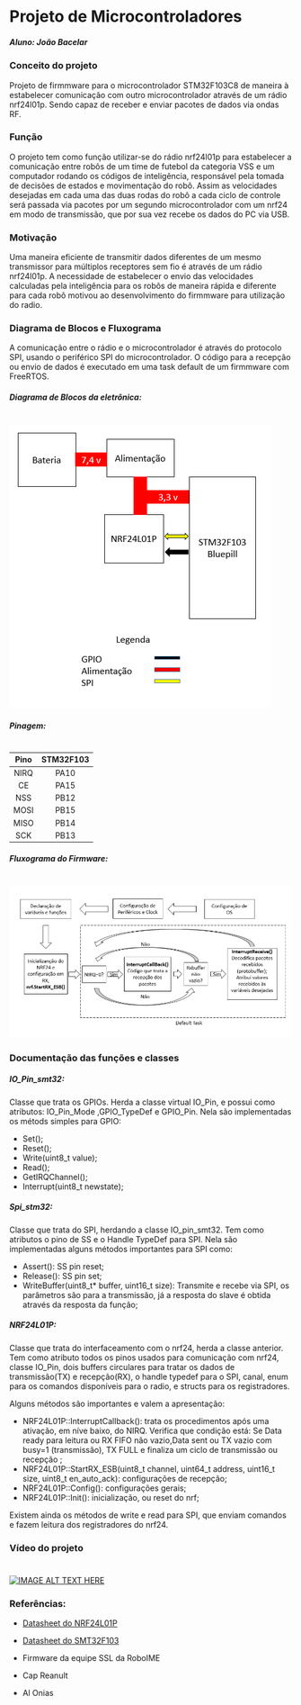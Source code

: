 # Projeto de Microcontroladores

##### Aluno: João Bacelar


### Conceito do projeto
Projeto de firmmware para o microcontrolador STM32F103C8 de maneira à estabelecer comunicação com outro microcontrolador através de um rádio nrf24l01p. Sendo capaz de receber e enviar pacotes de dados via ondas RF. 

### Função

O projeto tem como função utilizar-se do rádio nrf24l01p para estabelecer a comunicação entre robôs de um time de futebol da categoria VSS e um computador rodando os códigos de inteligência, responsável pela tomada de decisões de estados e movimentação do robô. Assim as velocidades desejadas em cada uma das duas rodas do robô a cada ciclo de controle será passada via pacotes por um segundo microcontrolador com um nrf24 em modo de transmissão, que por sua vez recebe os dados do PC via USB.

### Motivação

Uma maneira eficiente de transmitir dados diferentes de um mesmo transmissor para múltiplos receptores sem fio é através de um rádio nrf24l01p. A necessidade de estabelecer o envio das velocidades calculadas pela inteligência para os robôs de maneira rápida e diferente para cada robô motivou ao desenvolvimento do firmmware para utilização do radio.

### Diagrama de Blocos e Fluxograma

A comunicação entre o rádio e o microcontrolador é através do protocolo SPI, usando o periférico SPI do microcontrolador. O código para a recepção ou envio de dados é executado em uma task default de um firmmware com FreeRTOS.

##### Diagrama de Blocos da eletrônica:
#

![Diagrama de Blocos](blocos.png)


##### Pinagem:
#
#
| Pino | STM32F103 |
|:----:|:---------:|
| NIRQ |    PA10   |
|  CE  |    PA15   |
|  NSS |    PB12   |
| MOSI |    PB15   |
| MISO |    PB14   |
|  SCK |    PB13   |

##### Fluxograma do Firmware:
#
![Fluxograma](fluxograma.png)

### Documentação das funções e classes
##### IO_Pin_smt32:
Classe que trata os GPIOs. Herda a classe virtual IO_Pin, e possui como atributos: IO_Pin_Mode ,GPIO_TypeDef e GPIO_Pin.
Nela são implementadas os métods simples para GPIO:
* Set();
* Reset();
* Write(uint8_t value);
* Read();
* GetIRQChannel();
* Interrupt(uint8_t newstate);
##### Spi_stm32:
Classe que trata do SPI, herdando a classe IO_pin_smt32. Tem como atributos o pino de SS e o Handle TypeDef para SPI.
Nela são implementadas alguns métodos importantes para SPI como:
* Assert(): SS pin reset;
* Release(): SS pin set;
* WriteBuffer(uint8_t* buffer, uint16_t size): Transmite e recebe via SPI, os parâmetros são para a transmissão, já a resposta do slave é obtida através da resposta da função;

##### NRF24L01P:
Classe que trata do interfaceamento com o nrf24, herda a classe anterior. Tem como atributo todos os pinos usados para comunicação com nrf24, classe IO_Pin, dois buffers circulares para tratar os dados de transmissão(TX) e recepção(RX), o handle  typedef para o SPI, canal, enum para os comandos disponíveis para o radio, e structs para os registradores.

Alguns métodos são importantes e valem a apresentação:
* NRF24L01P::InterruptCallback(): trata os procedimentos após uma ativação, em níve baixo, do NIRQ. Verifica que condição está:  Se Data ready para leitura ou RX FIFO não vazio,Data sent ou TX vazio com busy=1 (transmissão), TX FULL e finaliza um ciclo de transmissão ou recepção ;
*  NRF24L01P::StartRX_ESB(uint8_t channel, uint64_t address, uint16_t size, uint8_t en_auto_ack): configurações de recepção;
*  NRF24L01P::Config(): configurações gerais;
* NRF24L01P::Init(): inicialização, ou reset do nrf;

Existem ainda os métodos de write e read para SPI, que enviam comandos e fazem leitura dos registradores do nrf24.

### Vídeo do projeto
#
[![IMAGE ALT TEXT HERE](http://img.youtube.com/vi/9gLmRpooCuw/0.jpg)](https://www.youtube.com/watch?v=9gLmRpooCuw)



### Referências:
* [Datasheet do NRF24L01P](https://www.sparkfun.com/datasheets/Components/SMD/nRF24L01Pluss_Preliminary_Product_Specification_v1_0.pdf)

* [Datasheet do SMT32F103](http://www.st.com/content/ccc/resource/technical/document/datasheet/33/d4/6f/1d/df/0b/4c/6d/CD00161566.pdf/files/CD00161566.pdf/jcr:content/translations/en.CD00161566.pdf)

* Firmware da equipe SSL da RoboIME

* Cap Reanult

* Al Onias 



